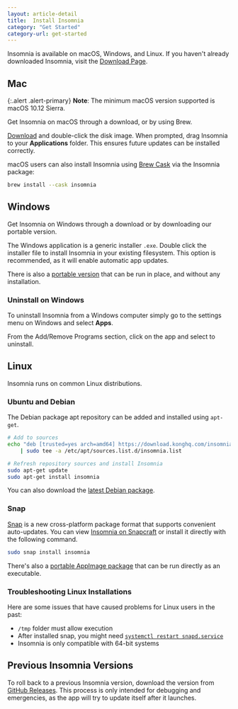 ```yaml
---
layout: article-detail
title:  Install Insomnia
category: "Get Started"
category-url: get-started
---
```


Insomnia is available on macOS, Windows, and Linux. If you haven't already downloaded Insomnia, visit the [Download Page](https://insomnia.rest/download).

## Mac

{:.alert .alert-primary}
**Note**: The minimum macOS version supported is macOS 10.12 Sierra.

Get Insomnia on macOS through a download, or by using Brew.

[Download](https://insomnia.rest/download) and double-click the disk image. When prompted, drag Insomnia to your **Applications** folder. This ensures future updates can be installed correctly.

macOS users can also install Insomnia using [Brew Cask](https://brew.sh/) via the Insomnia package:

```bash
brew install --cask insomnia
```

## Windows

Get Insomnia on Windows through a download or by downloading our portable version.

The Windows application is a generic installer `.exe`. Double click the installer file to install Insomnia in your existing filesystem. This option is recommended, as it will enable automatic app updates.

There is also a [portable version](https://updates.insomnia.rest/downloads/release/latest?app=com.insomnia.app) that can be run in place, and without any installation.

### Uninstall on Windows

To uninstall Insomnia from a Windows computer simply go to the settings menu on Windows and select **Apps**.

From the Add/Remove Programs section, click on the app and select to uninstall.

## Linux

Insomnia runs on common Linux distributions.

### Ubuntu and Debian

The Debian package apt repository can be added and installed using `apt-get`.

```bash
# Add to sources
echo "deb [trusted=yes arch=amd64] https://download.konghq.com/insomnia-ubuntu/ default all" \
    | sudo tee -a /etc/apt/sources.list.d/insomnia.list

# Refresh repository sources and install Insomnia
sudo apt-get update
sudo apt-get install insomnia
```

You can also download the [latest Debian package](https://download.konghq.com/insomnia-ubuntu/).

### Snap

[Snap](https://snapcraft.io/) is a new cross-platform package format that supports convenient auto-updates. You can view [Insomnia on Snapcraft](https://snapcraft.io/insomnia) or install it directly with the following command.

```bash
sudo snap install insomnia
```

There's also a [portable AppImage package](https://updates.insomnia.rest/downloads/release/latest?app=com.insomnia.app) that can be run directly as an executable.

### Troubleshooting Linux Installations

Here are some issues that have caused problems for Linux users in the past:

* `/tmp` folder must allow execution
* After installed snap, you might need [`systemctl restart snapd.service`](https://bugs.launchpad.net/ubuntu/+source/snapd/+bug/1631514)
* Insomnia is only compatible with 64-bit systems

## Previous Insomnia Versions

To roll back to a previous Insomnia version, download the version from [GitHub Releases](https://github.com/kong/insomnia/releases). This process is only intended for debugging and emergencies, as the app will try to update itself after it launches.
